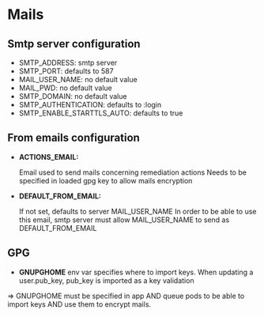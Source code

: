 # Mails

## Smtp server configuration

- SMTP_ADDRESS: smtp server
- SMTP_PORT: defaults to 587
- MAIL_USER_NAME: no default value
- MAIL_PWD: no default value
- SMTP_DOMAIN: no default value
- SMTP_AUTHENTICATION: defaults to :login
- SMTP_ENABLE_STARTTLS_AUTO: defaults to true

## From emails configuration

- **ACTIONS_EMAIL:**

  Email used to send mails concerning remediation actions
  Needs to be specified in loaded gpg key to allow mails encryption
  
- **DEFAULT_FROM_EMAIL:**
  
  If not set, defaults to server MAIL_USER_NAME
  In order to be able to use this email, smtp server must allow MAIL_USER_NAME to send as DEFAULT_FROM_EMAIL

## GPG

- **GNUPGHOME** env var specifies where to import keys.
When updating a user.pub_key, pub_key is imported as a key validation

=> GNUPGHOME must be specified in app AND queue pods to be able to import keys AND use them to encrypt mails.

